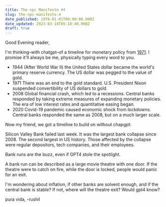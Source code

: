 ```yaml
---
title: The npc Manifesto #4
slug: the-npc-manifesto-4
date_published: 1970-01-01T00:00:00.000Z
date_updated: 2023-03-18T05:18:40.000Z
draft: true
---
```


Good Evening reader,

I'm thinking–with chatgpt–of a timeline for monetary policy from [1971](https://wtfhappenedin1971.com). I promise it'll always be me, physically typing every word to you.

- 1944 (After World War II) the United States dollar became the world's primary reserve currency. The US dollar was pegged to the value of gold.
- 1971 There was an end to the gold standard. U.S. President Nixon suspended convertibility of US dollars to gold. 
- 2008 Global financial crash, which led to a recessions. Central banks responded by taking extreme measures of expanding monetary policies. The era of low interest rates and quantitative easing began. 
- 2020 Covid-19 pandemic caused economic shock from lockdowns. Central banks responded the same as 2008, but on a much larger scale.

Now my friend, we got a timeline to build on without chapgpt: 

Silicon Valley Bank failed last week. It was the largest bank collapse since 2008. The second largest in US history. Those affected by the collapse were regular depositors, tech companies, and their employees. 

Bank runs are the buzz, even if GPT4 stole the spotlight. 

A bank run can be described as a large movie theatre with one door. If the theatre were to catch on fire, while the door is locked, people would panic for an exit. 

I'm wondering about inflation, if other banks are solvent enough, and if the central bank is stable? If not, where will the theatre exit? Would gpt4 know? 

pura vida,
-rushil
